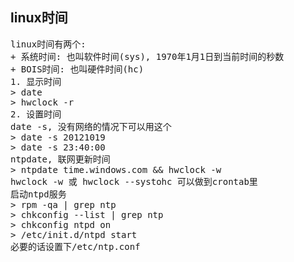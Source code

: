 ## linux时间
<pre>
linux时间有两个:
+ 系统时间: 也叫软件时间(sys), 1970年1月1日到当前时间的秒数
+ BOIS时间: 也叫硬件时间(hc)
1. 显示时间
> date
> hwclock -r
2. 设置时间
date -s, 没有网络的情况下可以用这个
> date -s 20121019
> date -s 23:40:00
ntpdate, 联网更新时间
> ntpdate time.windows.com && hwclock -w
hwclock -w 或 hwclock --systohc 可以做到crontab里
启动ntpd服务
> rpm -qa | grep ntp
> chkconfig --list | grep ntp
> chkconfig ntpd on
> /etc/init.d/ntpd start
必要的话设置下/etc/ntp.conf
</pre>
